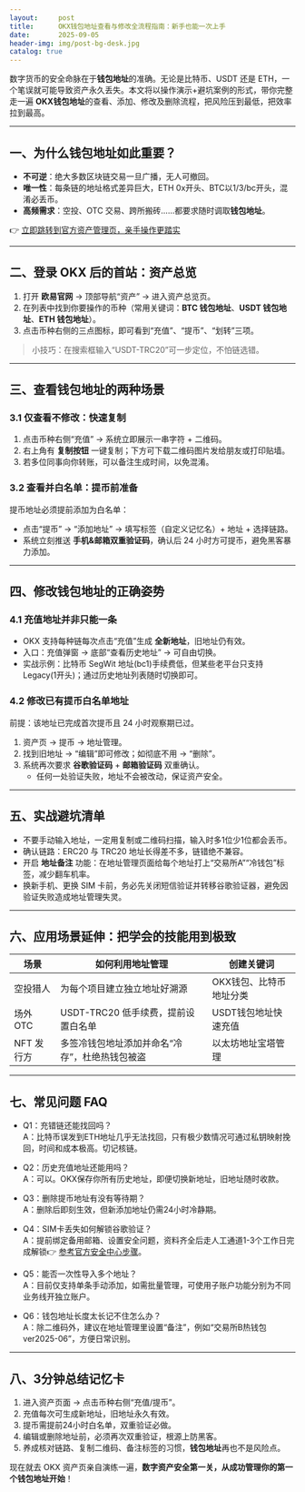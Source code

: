 ```yaml
---
layout:     post
title:      OKX钱包地址查看与修改全流程指南：新手也能一次上手
date:       2025-09-05
header-img: img/post-bg-desk.jpg
catalog: true
---
```


数字货币的安全命脉在于**钱包地址**的准确。无论是比特币、USDT 还是 ETH，一个笔误就可能导致资产永久丢失。本文将以操作演示+避坑案例的形式，带你完整走一遍 **OKX钱包地址**的查看、添加、修改及删除流程，把风险压到最低，把效率拉到最高。

---

## 一、为什么钱包地址如此重要？

- **不可逆**：绝大多数区块链交易一旦广播，无人可撤回。  
- **唯一性**：每条链的地址格式差异巨大，ETH 0x开头、BTC以1/3/bc开头，混淆必丢币。  
- **高频需求**：空投、OTC 交易、跨所搬砖……都要求随时调取**钱包地址**。

👉 [立即跳转到官方资产管理页，亲手操作更踏实](https://okxdog.com/)

---

## 二、登录 OKX 后的首站：资产总览

1. 打开 **欧易官网** → 顶部导航“资产” → 进入资产总览页。  
2. 在列表中找到你要操作的币种（常用关键词：**BTC 钱包地址**、**USDT 钱包地址**、**ETH 钱包地址**）。  
3. 点击币种右侧的三点图标，即可看到“充值”、“提币”、“划转”三项。

> 小技巧：在搜索框输入“USDT-TRC20”可一步定位，不怕链选错。

---

## 三、查看钱包地址的两种场景

### 3.1 仅查看不修改：快速复制

1. 点击币种右侧“充值” → 系统立即展示一串字符 + 二维码。  
2. 右上角有 **复制按钮** 一键复制；下方可下载二维码图片发给朋友或打印贴墙。  
3. 若多位同事向你转账，可以备注生成时间，以免混淆。

### 3.2 查看并白名单：提币前准备

提币地址必须提前添加为白名单：

- 点击“提币” → “添加地址” → 填写标签（自定义记忆名）+ 地址 + 选择链路。  
- 系统立刻推送 **手机&邮箱双重验证码**，确认后 24 小时方可提币，避免黑客暴力添加。

---

## 四、修改钱包地址的正确姿势

### 4.1 充值地址并非只能一条

- OKX 支持每种链每次点击“充值”生成 **全新地址**，旧地址仍有效。  
- 入口：充值弹窗 → 底部“查看历史地址” → 可自由切换。  
- 实战示例：比特币 SegWit 地址(bc1)手续费低，但某些老平台只支持 Legacy(1开头)；通过历史地址列表随时切换即可。

### 4.2 修改已有提币白名单地址

前提：该地址已完成首次提币且 24 小时观察期已过。

1. 资产页 → 提币 → 地址管理。  
2. 找到旧地址 → “编辑”即可修改；如彻底不用 → “删除”。  
3. 系统再次要求 **谷歌验证码** + **邮箱验证码** 双重确认。  
   - 任何一处验证失败，地址不会被改动，保证资产安全。

---

## 五、实战避坑清单

- 不要手动输入地址，一定用复制或二维码扫描，输入时多1位少1位都会丢币。  
- 确认链路：ERC20 与 TRC20 地址长得差不多，链错绝不兼容。  
- 开启 **地址备注** 功能：在地址管理页面给每个地址打上“交易所A”“冷钱包”标签，减少翻车机率。  
- 换新手机、更换 SIM 卡前，务必先关闭短信验证并转移谷歌验证器，避免因验证失败造成地址管理失灵。

---

## 六、应用场景延伸：把学会的技能用到极致

| 场景 | 如何利用地址管理 | 创建关键词
|---|---|---
| 空投猎人 | 为每个项目建立独立地址好溯源 | OKX钱包、比特币地址分类
| 场外 OTC | USDT-TRC20 低手续费，提前设置白名单 | USDT钱包地址快速充值
| NFT 发行方 | 多签冷钱包地址添加并命名“冷存”，杜绝热钱包被盗 | 以太坊地址宝塔管理

---

## 七、常见问题 FAQ

- Q1：充错链还能找回吗？  
  A：比特币误发到ETH地址几乎无法找回，只有极少数情况可通过私钥映射挽回，时间和成本极高。切记核链。

- Q2：历史充值地址还能用吗？  
  A：可以。OKX保存你所有历史地址，即便切换新地址，旧地址随时收款。

- Q3：删除提币地址有没有等待期？  
  A：删除后即刻生效，但新添加地址仍需24小时冷静期。

- Q4：SIM卡丢失如何解锁谷歌验证？  
  A：提前绑定备用邮箱、设置安全问题，资料齐全后走人工通道1-3个工作日完成解锁👉 [参考官方安全中心步骤](https://okxdog.com/)。

- Q5：能否一次性导入多个地址？  
  A：目前仅支持单条手动添加，如需批量管理，可使用子账户功能分别为不同业务线开独立账户。

- Q6：钱包地址长度太长记不住怎么办？  
  A：除二维码外，建议在地址管理里设置“备注”，例如“交易所B热钱包 ver2025-06”，方便日常识别。

---

## 八、3分钟总结记忆卡

1. 进入资产页面 -> 点击币种右侧“充值/提币”。  
2. 充值每次可生成新地址，旧地址永久有效。  
3. 提币需提前24小时白名单，双重验证必做。  
4. 编辑或删除地址前，必须再次双重验证，根源上防黑客。  
5. 养成核对链路、复制二维码、备注标签的习惯，**钱包地址**再也不是风险点。

现在就去 OKX 资产页亲自演练一遍，**数字资产安全第一关，从成功管理你的第一个钱包地址开始**！